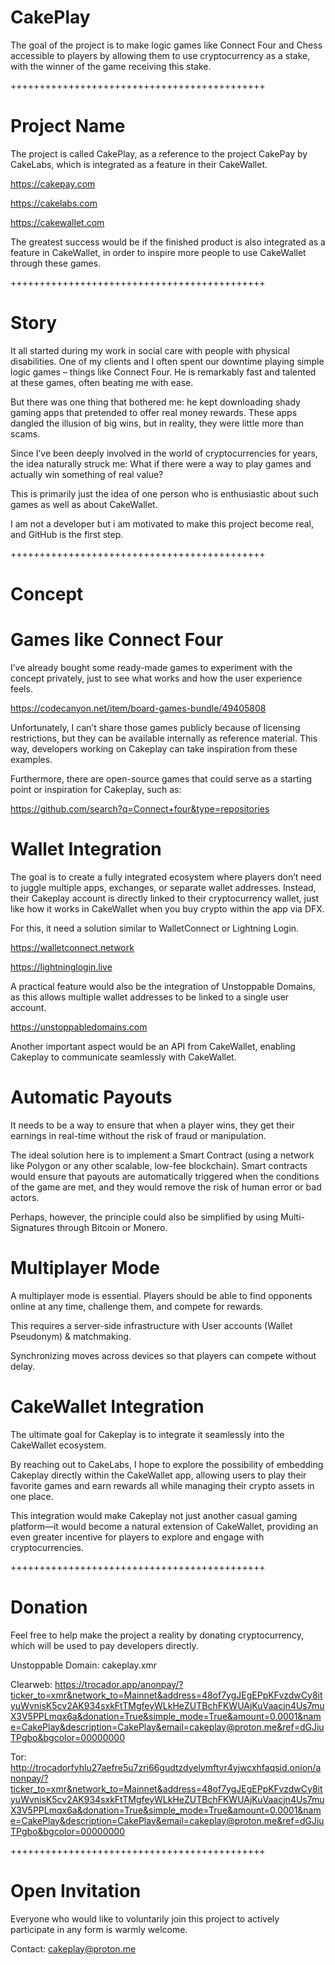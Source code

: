 # CakePlay

The goal of the project is to make logic games like Connect Four and Chess accessible to players by allowing them to use cryptocurrency as a stake, with the winner of the game receiving this stake.

++++++++++++++++++++++++++++++++++++++++++++

# Project Name

The project is called CakePlay, as a reference to the project CakePay by CakeLabs, which is integrated as a feature in their CakeWallet.

https://cakepay.com

https://cakelabs.com

https://cakewallet.com

The greatest success would be if the finished product is also integrated as a feature in CakeWallet, in order to inspire more people to use CakeWallet through these games.

++++++++++++++++++++++++++++++++++++++++++++

# Story

It all started during my work in social care with people with physical disabilities.
One of my clients and I often spent our downtime playing simple logic games – things like Connect Four.
He is remarkably fast and talented at these games, often beating me with ease.

But there was one thing that bothered me:
he kept downloading shady gaming apps that pretended to offer real money rewards.
These apps dangled the illusion of big wins, but in reality, they were little more than scams.

Since I’ve been deeply involved in the world of cryptocurrencies for years, the idea naturally struck me:
What if there were a way to play games and actually win something of real value?

This is primarily just the idea of one person who is enthusiastic about such games as well as about CakeWallet.

I am not a developer but i am motivated to make this project become real, and GitHub is the first step.

++++++++++++++++++++++++++++++++++++++++++++

# Concept

# Games like Connect Four

I’ve already bought some ready-made games to experiment with the concept privately, just to see what works and how the user experience feels.

https://codecanyon.net/item/board-games-bundle/49405808

Unfortunately, I can’t share those games publicly because of licensing restrictions, but they can be available internally as reference material.
This way, developers working on Cakeplay can take inspiration from these examples.

Furthermore, there are open-source games that could serve as a starting point or inspiration for Cakeplay, such as:

https://github.com/search?q=Connect+four&type=repositories

# Wallet Integration

The goal is to create a fully integrated ecosystem where players don’t need to juggle multiple apps, exchanges, or separate wallet addresses.
Instead, their Cakeplay account is directly linked to their cryptocurrency wallet, just like how it works in CakeWallet when you buy crypto within the app via DFX.

For this, it need a solution similar to WalletConnect or Lightning Login.

https://walletconnect.network

https://lightninglogin.live

A practical feature would also be the integration of Unstoppable Domains, as this allows multiple wallet addresses to be linked to a single user account.

https://unstoppabledomains.com

Another important aspect would be an API from CakeWallet, enabling Cakeplay to communicate seamlessly with CakeWallet.

# Automatic Payouts

It needs to be a way to ensure that when a player wins, they get their earnings in real-time without the risk of fraud or manipulation.

The ideal solution here is to implement a Smart Contract (using a network like Polygon or any other scalable, low-fee blockchain).
Smart contracts would ensure that payouts are automatically triggered when the conditions of the game are met, and they would remove the risk of human error or bad actors.

Perhaps, however, the principle could also be simplified by using Multi-Signatures through Bitcoin or Monero.

# Multiplayer Mode

A multiplayer mode is essential.
Players should be able to find opponents online at any time, challenge them, and compete for rewards.

This requires a server-side infrastructure with User accounts (Wallet Pseudonym) & matchmaking.

Synchronizing moves across devices so that players can compete without delay.

# CakeWallet Integration

The ultimate goal for Cakeplay is to integrate it seamlessly into the CakeWallet ecosystem.

By reaching out to CakeLabs, I hope to explore the possibility of embedding Cakeplay directly within the CakeWallet app, allowing users to play their favorite games and earn rewards all while managing their crypto assets in one place.

This integration would make Cakeplay not just another casual gaming platform—it would become a natural extension of CakeWallet, providing an even greater incentive for players to explore and engage with cryptocurrencies.

++++++++++++++++++++++++++++++++++++++++++++

# Donation

Feel free to help make the project a reality by donating cryptocurrency, which will be used to pay developers directly.

Unstoppable Domain:
cakeplay.xmr

Clearweb:
https://trocador.app/anonpay/?ticker_to=xmr&network_to=Mainnet&address=48of7ygJEgEPpKFvzdwCy8ityuWvnisK5cv2AK934sxkFtTMgfeyWLkHeZUTBchFKWUAjKuVaacjn4Us7muX3V5PPLmqx6a&donation=True&simple_mode=True&amount=0.0001&name=CakePlay&description=CakePlay&email=cakeplay@proton.me&ref=dGJiuTPgbo&bgcolor=00000000

Tor:
http://trocadorfyhlu27aefre5u7zri66gudtzdyelymftvr4yjwcxhfaqsid.onion/anonpay/?ticker_to=xmr&network_to=Mainnet&address=48of7ygJEgEPpKFvzdwCy8ityuWvnisK5cv2AK934sxkFtTMgfeyWLkHeZUTBchFKWUAjKuVaacjn4Us7muX3V5PPLmqx6a&donation=True&simple_mode=True&amount=0.0001&name=CakePlay&description=CakePlay&email=cakeplay@proton.me&ref=dGJiuTPgbo&bgcolor=00000000

++++++++++++++++++++++++++++++++++++++++++++

# Open Invitation

Everyone who would like to voluntarily join this project to actively participate in any form is warmly welcome.

Contact:
cakeplay@proton.me
